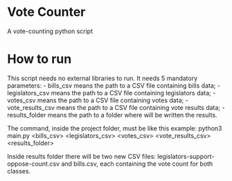 # Vote Counter
A vote-counting python script

# How to run
This script needs no external libraries to run.
It needs 5 mandatory parameters:
    - bills_csv means the path to a CSV file containing bills data;
    - legislators_csv means the path to a CSV file containing legislators data;
    - votes_csv means the path to a CSV file containing votes data;
    - vote_results_csv means the path to a CSV file containing vote results data;
    - results_folder means the path to a folder where will be written the results.

The command, inside the project folder, must be like this example:
python3 main.py <bills_csv> <legislators_csv> <votes_csv> <vote_results_csv> <results_folder>

Inside results folder there will be two new CSV files: legislators-support-oppose-count.csv and bills.csv,
each containing the vote count for both classes.

